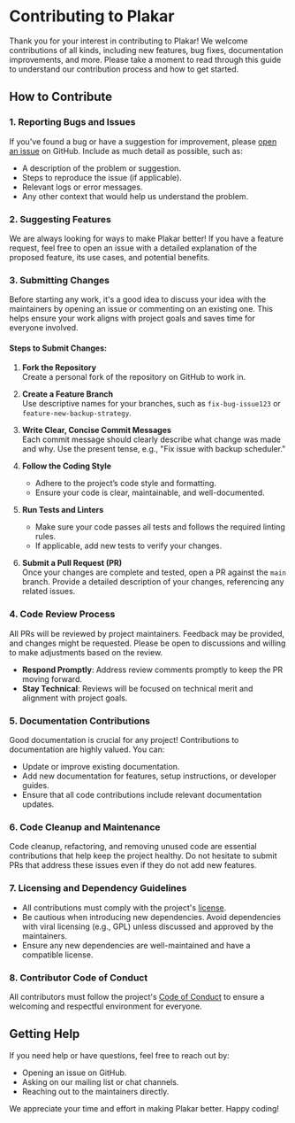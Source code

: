 # Contributing to Plakar

Thank you for your interest in contributing to Plakar! We welcome contributions of all kinds, including new features, bug fixes, documentation improvements, and more. Please take a moment to read through this guide to understand our contribution process and how to get started.

## How to Contribute

### 1. Reporting Bugs and Issues
If you've found a bug or have a suggestion for improvement, please [open an issue](https://github.com/plakar/plakar/issues) on GitHub. Include as much detail as possible, such as:

- A description of the problem or suggestion.
- Steps to reproduce the issue (if applicable).
- Relevant logs or error messages.
- Any other context that would help us understand the problem.

### 2. Suggesting Features
We are always looking for ways to make Plakar better! If you have a feature request, feel free to open an issue with a detailed explanation of the proposed feature, its use cases, and potential benefits.

### 3. Submitting Changes
Before starting any work, it's a good idea to discuss your idea with the maintainers by opening an issue or commenting on an existing one. This helps ensure your work aligns with project goals and saves time for everyone involved.

#### Steps to Submit Changes:
1. **Fork the Repository**  
   Create a personal fork of the repository on GitHub to work in.

2. **Create a Feature Branch**  
   Use descriptive names for your branches, such as `fix-bug-issue123` or `feature-new-backup-strategy`.

3. **Write Clear, Concise Commit Messages**  
   Each commit message should clearly describe what change was made and why. Use the present tense, e.g., "Fix issue with backup scheduler."

4. **Follow the Coding Style**  
   - Adhere to the project’s code style and formatting.
   - Ensure your code is clear, maintainable, and well-documented.

5. **Run Tests and Linters**  
   - Make sure your code passes all tests and follows the required linting rules.
   - If applicable, add new tests to verify your changes.

6. **Submit a Pull Request (PR)**  
   Once your changes are complete and tested, open a PR against the `main` branch. Provide a detailed description of your changes, referencing any related issues.

### 4. Code Review Process
All PRs will be reviewed by project maintainers. Feedback may be provided, and changes might be requested. Please be open to discussions and willing to make adjustments based on the review.

- **Respond Promptly**: Address review comments promptly to keep the PR moving forward.
- **Stay Technical**: Reviews will be focused on technical merit and alignment with project goals.

### 5. Documentation Contributions
Good documentation is crucial for any project! Contributions to documentation are highly valued. You can:

- Update or improve existing documentation.
- Add new documentation for features, setup instructions, or developer guides.
- Ensure that all code contributions include relevant documentation updates.

### 6. Code Cleanup and Maintenance
Code cleanup, refactoring, and removing unused code are essential contributions that help keep the project healthy. Do not hesitate to submit PRs that address these issues even if they do not add new features.

### 7. Licensing and Dependency Guidelines
- All contributions must comply with the project's [license](LICENSE).
- Be cautious when introducing new dependencies. Avoid dependencies with viral licensing (e.g., GPL) unless discussed and approved by the maintainers.
- Ensure any new dependencies are well-maintained and have a compatible license.

### 8. Contributor Code of Conduct
All contributors must follow the project's [Code of Conduct](CODE_OF_CONDUCT.md) to ensure a welcoming and respectful environment for everyone.

## Getting Help
If you need help or have questions, feel free to reach out by:

- Opening an issue on GitHub.
- Asking on our mailing list or chat channels.
- Reaching out to the maintainers directly.

We appreciate your time and effort in making Plakar better. Happy coding!